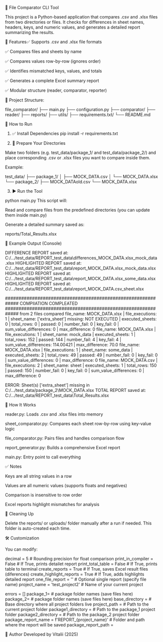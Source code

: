📁 File Comparator CLI Tool

This project is a Python-based application that compares .csv and .xlsx files from two directories or files. It checks for differences in sheet names, headers, keys, and numeric values, and generates a detailed report summarizing the results.

🧩 Features✅ Supports .csv and .xlsx file formats

✅ Compares files and sheets by name

✅ Compares values row-by-row (ignores order)

✅ Identifies mismatched keys, values, and totals

✅ Generates a complete Excel summary report

✅ Modular structure (reader, comparator, reporter)

📁 Project Structure:

file_comparator/
├── main.py
├── configuration.py
├── comparator/
├── reader/
├── reports/
├── utils/
├── requirements.txt/
└── README.md


🚀 How to Run

1. ✅ Install Dependencies
pip install -r requirements.txt

2. 📂 Prepare Your Directories

Make two folders (e.g. test_data/package_1/ and test_data/package_2/) and place corresponding .csv or .xlsx files you want to compare inside them.

Example:

test_data/
├── package_1/
│   ├── MOCK_DATA.csv
│   └── MOCK_DATA.xlsx
└── package_2/
    ├── MOCK_DATAold.csv
    └── MOCK_DATA.xlsx

3. ▶️ Run the Tool

python main.py
This script will:

Read and compare files from the predefined directories (you can update them inside main.py)

Generate a detailed summary saved as:

reports/Total_Results.xlsx


📄 Example Output (Console)

DIFFERENCE REPORT saved at: C:/.../test_data/REPORT_test_data\differences_MOCK_DATA.xlsx_mock_data.xlsx
HIGHLIGHTED REPORT saved at: C:/.../test_data/REPORT_test_data\report_MOCK_DATA.xlsx_mock_data.xlsx
HIGHLIGHTED REPORT saved at: C:/.../test_data/REPORT_test_data\report_MOCK_DATA.xlsx_some_data.xlsx
HIGHLIGHTED REPORT saved at: C:/.../test_data/REPORT_test_data\report_MOCK_DATA.csv_sheet.xlsx

#############################################################
                   COMPIlATION COMPLEATED
#############################################################
 from 2 files compared
file_name: MOCK_DATA.xlsx | file_executions: 1 | sheet_name: ['extra_sheet'] missing: NOT EXECUTED | executed_sheets: 0 | total_rows: 0 | passed: 0 | number_fail: 0 | key_fail: 0 | sum_value_differences: 0 | max_difference: 0 
file_name: MOCK_DATA.xlsx | file_executions: 1 | sheet_name: mock_data | executed_sheets: 1 | total_rows: 152 | passed: 144 | number_fail: 4 | key_fail: 4 | sum_value_differences: 114.00421 | max_difference: 70.0
file_name: MOCK_DATA.xlsx | file_executions: 1 | sheet_name: some_data | executed_sheets: 2 | total_rows: 49 | passed: 49 | number_fail: 0 | key_fail: 0 | sum_value_differences: 0 | max_difference: 0
file_name: MOCK_DATA.csv | file_executions: 2 | sheet_name: sheet | executed_sheets: 1 | total_rows: 150 | passed: 150 | number_fail: 0 | key_fail: 0 | sum_value_differences: 0 | max_difference: 0

ERROR: Sheet(s) ['extra_sheet'] missing in C:/.../test_data/package_2\MOCK_DATA.xlsx
TOTAL REPORT saved at: C:/.../test_data/REPORT_test_data\Total_Results.xlsx 


🧠 How It Works

reader.py: Loads .csv and .xlsx files into memory

sheet_comparator.py: Compares each sheet row-by-row using key-value logic

file_comparator.py: Pairs files and handles comparison flow

report_generator.py: Builds a comprehensive Excel report

main.py: Entry point to call everything


✅ Notes

Keys are all string values in a row

Values are all numeric values (supports floats and negatives)

Comparison is insensitive to row order

Excel reports highlight mismatches for analysis

🧼 Cleaning Up

Delete the reports/ or uploads/ folder manually after a run if needed. This folder is auto-created each time.

🛠️ Customization

You can modify:

decimal = 5                     # Rounding precision for float comparison
print_in_compiler = False       # If True, prints detailet report
print_total_table = False       # If True, prints table to terminal
create_reports = True           # If True, saves Excel result files (diferences)
create_highlight_reports = True # If True, adds highlights detailed report
one_file_report = ''            # Optional single report (specify file name)
project_name = 'test_project2'  # Name of your current project

errors = []
package_1=                                     # package folder names (save files here)
package_2=                                     # package folder names (save files here)
base_directory =                               # Base directory where all project folders live
project_path =                                 # Path to the current project folder
package1_directory =                           # Path to the package_1 project folder
package2_directory =                           # Path to the package_2 project folder
package_report_name = f'REPORT_{project_name}' # Folder and path where the report will be saved
package_report_path = 

📌 Author
Developed by Vitalii (2025)
